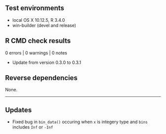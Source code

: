 ## Test environments
* local OS X 10.12.5, R 3.4.0
* win-builder (devel and release)

## R CMD check results
0 errors | 0 warnings | 0 notes

* Update from version 0.3.0 to 0.3.1

## Reverse dependencies

None.

---

## Updates

- Fixed bug in `bin_data()` occuring when `x` is integery type and `bins` includes `Inf` or `-Inf`